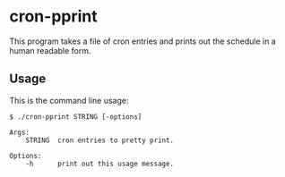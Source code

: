 # cron-pprint

This program takes a file of cron entries and prints out the schedule in a human
readable form.

## Usage

This is the command line usage:

    $ ./cron-pprint STRING [-options]
    
    Args:
        STRING	cron entries to pretty print.

    Options:
    	-h		print out this usage message.

